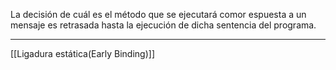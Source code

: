 La decisión de cuál es el método que se ejecutará comor espuesta a un mensaje es retrasada hasta la ejecución de dicha sentencia del programa.
***
[[Ligadura estática(Early Binding)]]
